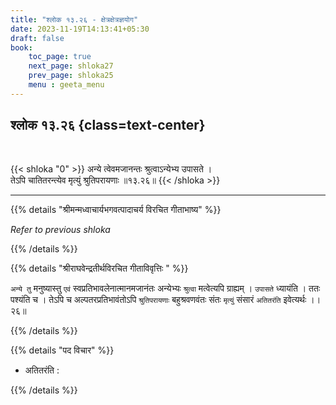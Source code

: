 ```yaml
---
title: "श्लोक १३.२६ - क्षेत्रक्षेत्रज्ञयोग"
date: 2023-11-19T14:13:41+05:30
draft: false
book:
    toc_page: true
    next_page: shloka27
    prev_page: shloka25
    menu : geeta_menu
---
```




## श्लोक १३.२६ {class=text-center}

<br/>

{{< shloka  "0"  >}}
अन्ये त्वेवमजानन्तः श्रुत्वाऽन्येभ्य उपासते ।  
तेऽपि चातितरन्त्येव मृत्युं श्रुतिपरायणाः ॥१३.२६॥
{{< /shloka >}}

---


{{% details "श्रीमन्मध्वाचार्यभगवत्पादाचर्य विरचित  गीताभाष्य" %}}

*Refer to previous shloka*

{{% /details %}}



{{% details "श्रीराघवेन्द्रतीर्थविरचित गीताविवृत्तिः " %}}

`अन्ये तु` मनुष्यास्तु `एवं` स्वप्रतिभावलेनात्मानमजानंतः 
अन्येभ्यः `श्रुत्वा` मत्वेत्यपि ग्राह्यम्‌ । `उपासते` 
ध्यायंति । ततः पश्यंति च । तेऽपि च 
अल्पतरप्रतिभावंतोऽपि `श्रुतिपरायणाः` बहुश्रवणवंतः संतः 
`मृत्युं` संसारं `अतितरंति` इवेत्यर्थः ।। २६॥

{{% /details %}}



{{% details "पद विचार" %}}

- अतितरंति : 

{{% /details %}}
